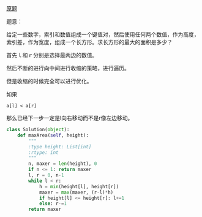 [原题](https://leetcode.com/problems/container-with-most-water/)


题意：


给定一些数字，索引和数值组成一个键值对，然后使用任何两个数值，作为高度，索引差，作为宽度，组成一个长方形。求长方形的最大的面积是多少？


首先ｌ和ｒ分别是选择最两边的数值。

然后不断的进行向中间进行收缩的策略，进行遍历。

但是收缩的时候完全可以进行优化。

如果

```
a[l] < a[r]
```
那么已经下一步一定是l向右移动而不是r像左边移动。

```Python
class Solution(object):
    def maxArea(self, height):
        """
        :type height: List[int]
        :rtype: int
        """
        n, maxer = len(height), 0
        if n <= 1: return maxer
        l, r = 0, n-1
        while l < r:
            h = min(height[l], height[r])
            maxer = max(maxer, (r-l)*h)
            if height[l] <= height[r]: l+=1
            else: r-=1
        return maxer
        
        

```